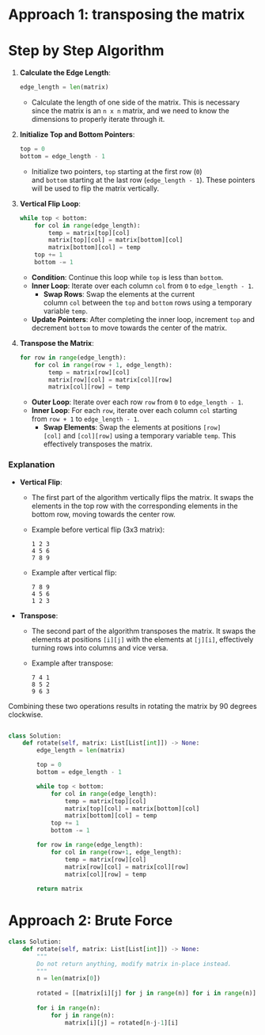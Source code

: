 # Approach 1: transposing the matrix
# Step by Step Algorithm

1. **Calculate the Edge Length**:
    
    ```python
    edge_length = len(matrix)
    ```
    
    - Calculate the length of one side of the matrix. This is necessary since the matrix is an `n x n` matrix, and we need to know the dimensions to properly iterate through it.
2. **Initialize Top and Bottom Pointers**:
    
    ```python
    top = 0
    bottom = edge_length - 1
    ```
    
    - Initialize two pointers, `top` starting at the first row (`0`) and `bottom` starting at the last row (`edge_length - 1`). These pointers will be used to flip the matrix vertically.
3. **Vertical Flip Loop**:
    
    ```python
    while top < bottom:
        for col in range(edge_length):
            temp = matrix[top][col]
            matrix[top][col] = matrix[bottom][col]
            matrix[bottom][col] = temp
        top += 1
        bottom -= 1
    ```
    
    - **Condition**: Continue this loop while `top` is less than `bottom`.
    - **Inner Loop**: Iterate over each column `col` from `0` to `edge_length - 1`.
        - **Swap Rows**: Swap the elements at the current column `col` between the `top` and `bottom` rows using a temporary variable `temp`.
    - **Update Pointers**: After completing the inner loop, increment `top` and decrement `bottom` to move towards the center of the matrix.
4. **Transpose the Matrix**:
    
    ```python
    for row in range(edge_length):
        for col in range(row + 1, edge_length):
            temp = matrix[row][col]
            matrix[row][col] = matrix[col][row]
            matrix[col][row] = temp
    ```
    
    - **Outer Loop**: Iterate over each row `row` from `0` to `edge_length - 1`.
    - **Inner Loop**: For each `row`, iterate over each column `col` starting from `row + 1` to `edge_length - 1`.
        - **Swap Elements**: Swap the elements at positions `[row][col]` and `[col][row]` using a temporary variable `temp`. This effectively transposes the matrix.

### Explanation

- **Vertical Flip**:
    
    - The first part of the algorithm vertically flips the matrix. It swaps the elements in the top row with the corresponding elements in the bottom row, moving towards the center row.
    - Example before vertical flip (3x3 matrix):
        
        ```
        1 2 3
        4 5 6
        7 8 9
        ```
        
    - Example after vertical flip:
        
        ```
        7 8 9
        4 5 6
        1 2 3
        ```
        
- **Transpose**:
    
    - The second part of the algorithm transposes the matrix. It swaps the elements at positions `[i][j]` with the elements at `[j][i]`, effectively turning rows into columns and vice versa.
    - Example after transpose:
        
        ```
        7 4 1
        8 5 2
        9 6 3
        ```
        

Combining these two operations results in rotating the matrix by 90 degrees clockwise.

```python

class Solution:
    def rotate(self, matrix: List[List[int]]) -> None:
        edge_length = len(matrix)

        top = 0
        bottom = edge_length - 1

        while top < bottom:
            for col in range(edge_length):
                temp = matrix[top][col]
                matrix[top][col] = matrix[bottom][col]
                matrix[bottom][col] = temp
            top += 1
            bottom -= 1

        for row in range(edge_length):
            for col in range(row+1, edge_length):
                temp = matrix[row][col]
                matrix[row][col] = matrix[col][row]
                matrix[col][row] = temp
        
        return matrix
```


# Approach 2: Brute Force

```python
class Solution:
    def rotate(self, matrix: List[List[int]]) -> None:
        """
        Do not return anything, modify matrix in-place instead.
        """
        n = len(matrix[0])
        
        rotated = [[matrix[i][j] for j in range(n)] for i in range(n)]
  
        for i in range(n):
            for j in range(n):
                matrix[i][j] = rotated[n-j-1][i]

```